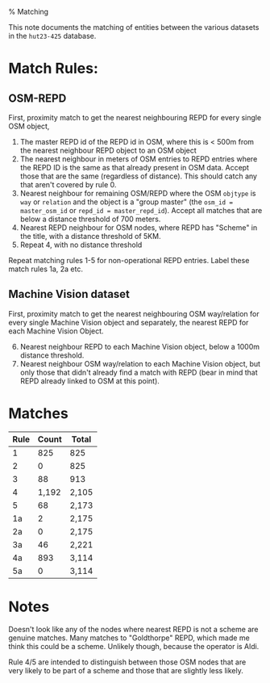 % Matching

This note documents the matching of entities between the various datasets in the
`hut23-425` database.


# Match Rules:

## OSM-REPD

First, proximity match to get the nearest neighbouring REPD for every single OSM object,

1. The master REPD id of the REPD id in OSM, where this is < 500m from the nearest neighbour REPD object to an OSM object
2. The nearest neighbour in meters of OSM entries to REPD entries where the REPD ID is the same as that already present in OSM data. Accept those that are the same (regardless of distance). This should catch any that aren't covered by rule 0.
3. Nearest neighbour for remaining OSM/REPD where the OSM `objtype` is `way` or `relation` and the object is a "group master" (the `osm_id = master_osm_id` or `repd_id = master_repd_id`). Accept all matches that are below a distance threshold of 700 meters.
4. Nearest REPD neighbour for OSM nodes, where REPD has "Scheme" in the title, with a distance threshold of 5KM.
5. Repeat 4, with no distance threshold

Repeat matching rules 1-5 for non-operational REPD entries. Label these match rules 1a, 2a etc.

## Machine Vision dataset

First, proximity match to get the nearest neighbouring OSM way/relation for every single Machine Vision object and separately, the nearest REPD for each Machine Vision Object.

6. Nearest neighbour REPD to each Machine Vision object, below a 1000m distance threshold.
7. Nearest neighbour OSM way/relation to each Machine Vision object, but only those that didn't already find a match with REPD (bear in mind that REPD already linked to OSM at this point).

# Matches

| Rule | Count | Total |
| ---  | ---   |  ---  |
|  1   |  825  |  825  |
|  2   |  0    |  825  |
|  3   |  88   |  913  |
|  4   |  1,192|  2,105|
|  5   |  68   |  2,173|
|  1a  |  2    |  2,175|
|  2a  |  0    |  2,175|
|  3a  |  46   |  2,221|
|  4a  |  893  |  3,114|
|  5a  |  0    |  3,114|

# Notes

Doesn't look like any of the nodes where nearest REPD is not a scheme are genuine matches. Many matches to "Goldthorpe" REPD, which made me think this could be a scheme. Unlikely though, because the operator is Aldi.

Rule 4/5 are intended to distinguish between those OSM nodes that are very likely to be part of a scheme and those that are slightly less likely.
